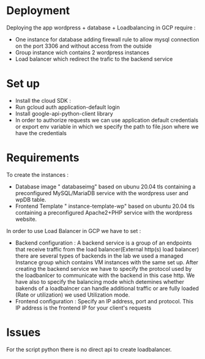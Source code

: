 # Deployment
Deploying the app wordpress + database + Loadbalancing  in GCP require :

- One instance for database  adding firewall rule to allow mysql connection on the port 3306 and without access from the outside
- Group instance wich contains 2 wordpress  instances
- Load balancer which redirect the trafic to the backend service 

# Set up
- Install the cloud SDK :
- Run gcloud auth application-default login
- Install google-api-python-client library
- In order to authorize requests we can use application default credentials or export env variable in which we specify the path to file.json where we have the credentials 

# Requirements
To create the instances :
- Database image " databaseimg" based on ubunu 20.04 tls containing a preconfigured MySQL/MariaDB service with the wordpress user and wpDB table.
- Frontend Template " instance-template-wp" based on ubuntu 20.04 tls containing a preconfigured Apache2+PHP service with the wordpress website.

In order to use Load Balancer in GCP we have to set :
- Backend configuration : A backend service is a group of an endpoints that receive traffic from the load balancer(External http(s) load balancer) there are several types of backends in the lab we used a managed Instance group which contains VM instances with the same set up. After creating the backend service we have to specify the protocol used by the loadbanlcer to communicate with the backend in this case http. We have also to specify the balancing mode which detemines whether bakends of a loadbalncer can handle additional traffic or are fully loaded (Rate or utilization) we used Utilization mode.
- Frontend configuration : Specify an IP address, port and protocol. This IP address is the frontend IP for your client's requests

# Issues
For the script python there is no direct api to create loadbalancer.

